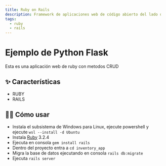 ```yaml
---
title: Ruby on Rails
description: Framework de aplicaciones web de código abierto del lado del servidor escrito en el lenguaje de programación Ruby
tags:
  - ruby
  - rails
---
```


# Ejemplo de Python Flask

Esta es una aplicación web de ruby con metodos CRUD

## ✨ Características

- RUBY
- RAILS

## 💁‍♀️ Cómo usar

- Instala el subsistema de Windows para Linux, ejecute powershell y ejecute `wsl --install -d Ubuntu`
- Instala [Ruby](https://rubyinstaller.org/downloads/) 3.2.4
- Ejecuta en consola `gem install rails`
- Dentro del proyecto entra a `cd inventory_app`
- Migra la base de datos ejecutando en consola `rails db:migrate`
- Ejecuta `rails server`
  
